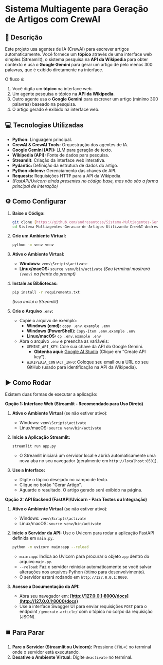 # Sistema Multiagente para Geração de Artigos com CrewAI

## 🎯 Descrição

Este projeto usa agentes de IA (CrewAI) para escrever artigos automaticamente. Você fornece um **tópico** através de uma interface web simples (Streamlit), o sistema pesquisa na **API da Wikipedia** para obter contexto e usa o **Google Gemini** para gerar um artigo de pelo menos 300 palavras, que é exibido diretamente na interface.

O fluxo é:
1.  Você digita um **tópico** na interface web.
2.  Um agente pesquisa o tópico na **API da Wikipedia**.
3.  Outro agente usa o **Google Gemini** para escrever um artigo (mínimo 300 palavras) baseado na pesquisa.
4.  O artigo gerado é exibido na interface web.

## 💻 Tecnologias Utilizadas

* **Python:** Linguagem principal.
* **CrewAI & CrewAI Tools:** Orquestração dos agentes de IA.
* **Google Gemini (API):** LLM para geração de texto.
* **Wikipedia (API):** Fonte de dados para pesquisa.
* **Streamlit:** Criação da interface web interativa.
* **Pydantic:** Definição da estrutura de dados do artigo.
* **Python-dotenv:** Gerenciamento das chaves de API.
* **Requests:** Requisições HTTP para a API da Wikipedia.
* *(FastAPI/Uvicorn ainda presentes no código base, mas não são a forma principal de interação)*

## ⚙️ Como Configurar

1.  **Baixe o Código:**
    ```bash
    git clone [https://github.com/andresantoss/Sistema-Multiagentes-Geracao-de-Artigos-Utilizando-CrewAI-Andresantoss.git](https://github.com/andresantoss/Sistema-Multiagentes-Geracao-de-Artigos-Utilizando-CrewAI-Andresantoss.git)
    cd Sistema-Multiagentes-Geracao-de-Artigos-Utilizando-CrewAI-Andresantoss
    ```

2.  **Crie um Ambiente Virtual:**
    ```bash
    python -m venv venv
    ```

3.  **Ative o Ambiente Virtual:**
    * **Windows:** `venv\Scripts\activate`
    * **Linux/macOS:** `source venv/bin/activate`
    *(Seu terminal mostrará `(venv)` na frente do prompt)*

4.  **Instale as Bibliotecas:**
    ```bash
    pip install -r requirements.txt
    ```
    *(Isso inclui o Streamlit)*

5.  **Crie o Arquivo `.env`:**
    * Copie o arquivo de exemplo:
        * **Windows (cmd):** `copy .env.example .env`
        * **Windows (PowerShell):** `Copy-Item .env.example .env`
        * **Linux/macOS:** `cp .env.example .env`
    * Abra o arquivo `.env` e preencha as variáveis:
        * `GEMINI_API_KEY`: Cole sua chave da API do Google Gemini.
            * **Obtenha aqui:** [Google AI Studio](https://aistudio.google.com/app/apikey) (Clique em "Create API key").
        * `WIKIPEDIA_CONTACT_INFO`: Coloque seu email ou a URL do seu GitHub (usado para identificação na API da Wikipedia).

## ▶️ Como Rodar

Existem duas formas de executar a aplicação:

**Opção 1: Interface Web (Streamlit - Recomendado para Uso Direto)**

1.  **Ative o Ambiente Virtual** (se não estiver ativo):
    * Windows: `venv\Scripts\activate`
    * Linux/macOS: `source venv/bin/activate`

2.  **Inicie a Aplicação Streamlit:**
    ```bash
    streamlit run app.py
    ```
    * O Streamlit iniciará um servidor local e abrirá automaticamente uma nova aba no seu navegador (geralmente em `http://localhost:8501`).

3.  **Use a Interface:**
    * Digite o tópico desejado no campo de texto.
    * Clique no botão "Gerar Artigo".
    * Aguarde o resultado. O artigo gerado será exibido na página.

**Opção 2: API Backend (FastAPI/Uvicorn - Para Testes ou Integração)**

1.  **Ative o Ambiente Virtual** (se não estiver ativo):
    * Windows: `venv\Scripts\activate`
    * Linux/macOS: `source venv/bin/activate`

2.  **Inicie o Servidor da API:**
    Use o Uvicorn para rodar a aplicação FastAPI definida em `main.py`.
    ```bash
    python -m uvicorn main:app --reload
    ```
    * `main:app`: Indica ao Uvicorn para procurar o objeto `app` dentro do arquivo `main.py`.
    * `--reload`: Faz o servidor reiniciar automaticamente se você salvar alterações nos arquivos Python (ótimo para desenvolvimento).
    * O servidor estará rodando em `http://127.0.0.1:8000`.

3.  **Acesse a Documentação da API:**
    * Abra seu navegador em: **[http://127.0.0.1:8000/docs](http://127.0.0.1:8000/docs)**
    * Use a interface Swagger UI para enviar requisições `POST` para o endpoint `/generate-article/` com o tópico no corpo da requisição (JSON).

## ⏹️ Para Parar

1.  **Pare o Servidor (Streamlit ou Uvicorn):** Pressione `CTRL+C` no terminal onde o servidor está executando.
2.  **Desative o Ambiente Virtual:** Digite `deactivate` no terminal.